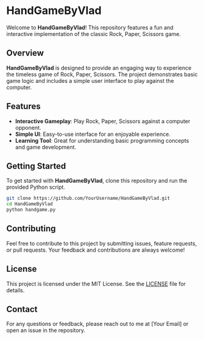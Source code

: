 # HandGameByVlad

Welcome to **HandGameByVlad**! This repository features a fun and interactive implementation of the classic Rock, Paper, Scissors game. 

## Overview

**HandGameByVlad** is designed to provide an engaging way to experience the timeless game of Rock, Paper, Scissors. The project demonstrates basic game logic and includes a simple user interface to play against the computer.

## Features

- **Interactive Gameplay**: Play Rock, Paper, Scissors against a computer opponent.
- **Simple UI**: Easy-to-use interface for an enjoyable experience.
- **Learning Tool**: Great for understanding basic programming concepts and game development.

## Getting Started

To get started with **HandGameByVlad**, clone this repository and run the provided Python script.

```bash
git clone https://github.com/YourUsername/HandGameByVlad.git
cd HandGameByVlad
python handgame.py
```

## Contributing

Feel free to contribute to this project by submitting issues, feature requests, or pull requests. Your feedback and contributions are always welcome!

## License

This project is licensed under the MIT License. See the [LICENSE](LICENSE) file for details.

## Contact

For any questions or feedback, please reach out to me at [Your Email] or open an issue in the repository.
